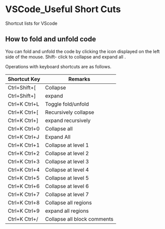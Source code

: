 # VSCode_Useful Short Cuts
 Shortcut lists for VScode

## How to fold and unfold code

You can fold and unfold the code by clicking the icon displayed on the left side of the mouse. Shift- click to collapse and expand all .

Operations with keyboard shortcuts are as follows.


| Shortcut Key |    Remarks |
|-|-|
| Ctrl+Shift+[ | Collapse
Ctrl+Shift+] | expand
Ctrl+K Ctrl+L | Toggle fold/unfold
Ctrl+K Ctrl+[ | Recursively collapse
Ctrl+K Ctrl+] | expand recursively
Ctrl+K Ctrl+0 | Collapse all
Ctrl+K Ctrl+J | Expand All
Ctrl+K Ctrl+1 | Collapse at level 1
Ctrl+K Ctrl+2 | Collapse at level 2
Ctrl+K Ctrl+3 | Collapse at level 3
Ctrl+K Ctrl+4 | Collapse at level 4
Ctrl+K Ctrl+5 | Collapse at level 5
Ctrl+K Ctrl+6 | Collapse at level 6
Ctrl+K Ctrl+7 | Collapse at level 7
Ctrl+K Ctrl+8 | Collapse all regions
Ctrl+K Ctrl+9 | expand all regions
Ctrl+K Ctrl+/ | Collapse all block comments

